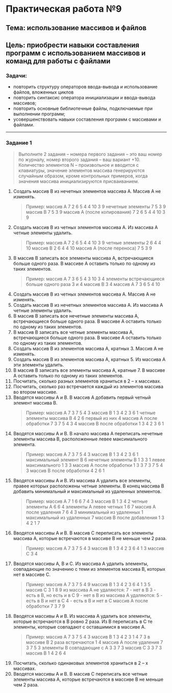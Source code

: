 # Практическая работа №9

## Тема: использование массивов и файлов  
## Цель: приобрести навыки составления  программ  с использованием массивов и команд для работы с файлами

### Задачи:

* повторить структуру операторов ввода-вывода и использование файлов, вложенных циклов 
* повторить синтаксис оператора инициализации и ввода-вывода массивов;
* повторить основные библиотечные файлы, подключаемые при выполнении программ;
* усовершенствовать  навыки составления  программ с массивами и файлами.



---

### Задание 1

> Выполните 2 задания – номера первого задания – это ваш номер по журналу, номер второго задания – ваш вариант +10. Количество элементов N – произвольное и вводится с клавиатуры, значение элементов массива генерируются случайным образом, кроме контрольных примеров, когда значения массива инициализируются присваиванием. 
 
1. Создать массив В из нечетных элементов массива А. Массив А не изменять. 
    > Пример: массив А 7 2 6 5 4 4 10 3 9
    > нечетные элементы 7 5 3 9
    > массив В 7 5 3 9
    > массив А (после копирования) 7 2 6 5 4 4 10 3 9
2. Создать массив В из четных элементов массива А. Из массива А четные элементы удалить.
    > Пример: массив А 7 2 6 5 4 4 10 3 9
    > четные элементы 2 6 4 4 10
    > массив В 2 6 4 4 10
    > массив А (после переноса) 7 5 3 9
3. В массив В записать все элементы массива А, встречающиеся больше одного раза. В массиве А оставить только по одному из таких элементов.
    > Пример: массив А 7 3 6 5 4 3 10 3 4
    > элементы встречающиеся
    > больше одного раза 3 и 4
    > массив В 3 4
    > массив А 7 3 6 5 4 10
4. Создать массив В из четных элементов массива А. Массив А не изменять. 
5. Создать массив В из нечетных элементов массива А. Из массива А четные элементы удалить.
6. В массив В записать все нечетные элементы массива А, встречающиеся больше одного раза. В массиве А оставить только по одному из таких элементов.
7. В массив В записать все четные элементы массива А, встречающиеся больше одного раза. В массиве А оставить только по одному из таких элементов.
8. Создать массив В из  элементов массива А, кратных 3. Массив А не изменять. 
9. Создать массив В из  элементов массива А, кратных 5. Из массива А эти элементы удалить.
10. В массив В записать все элементы массива А, кратные 7. В массиве А оставить только по одному из таких элементов.
11. Посчитать, сколько разных элементов храниться в 2 – х массивах.
12. Посчитать, сколько раз встречается каждый из элементов массива во втором массиве.
13. Вводятся массивы А и В. В массив А добавить первый четный элемент массива В.
    > Пример: массив А 7 3 7 5 4 3
    > массив В 1 3 4 2 3 6 1
    > четные элементы массива В 4 2 6
    > первый из них 4
    > массив А после обработки 7 3 7 5 4 3 4
    > массив В после обработки 1 3 4 2 3 6 1
14. Вводятся массивы А и В. В начало массива А переписать нечетные элементы массива В, расположенные левее максимального элемента.
    > Пример: массив А 7 3 7 5 4 3
    > массив В 1 3 4 2 3 6 1
    > максимальный элемент В 6
    > нечетные элементы В 1 3 3 1
    > левее максимального 1 3 3
    > массив А после обработки 1 3 3 7 3 7 5 4 3
    > массив В после обработки 4 2 6 1
15. Вводятся массивы А и В. Из массива А удалить все элементы, правее которых расположены четные элементы. В конец массива В добавить минимальный и максимальный из удаленных элементов.
    > Пример: массив А 7 1 6 6 7 4 3
    > массив В 1 3 4 2
    > четные элементы А 6 6 4
    > элементы А левее четных 1 6 7
    > массив А после удаления 7 6 4 3
    > минимальный из удаленных 1
    > максимальный из удаленных 7
    > массив В после добавления 1 3 4 2 1 7
16. Вводятся массивы А и В. В массив С переписать все элементы массива А, которые встречаются в массиве В не меньше чем 2 раза.
    > Пример: массив А 7 3 7 5 4 3
    > массив В 1 3 4 2 3 6 4 1 3
    > массив С 3 4
17. Вводятся массивы А, В и С. Из массива А удалить элементы, совпадающие по значению с теми из элементов массива В, которых нет в массиве С.
    > Пример: массив А 7 3 7 5 4 9
    > массив В 1 3 4 2 3 6 4 1 3 5
    > массив С 3 1 8 9
    > из массива А не удаляются:
    > 7 - нет в В
    > 3 - есть в В, но есть и в С
    > 9 - нет в В
    > из массива А удаляются:
    > 5 - есть в В и нет в С
    > 4 - есть в В и нет в С
    > массив А после обработки 7 3 7 9
18. Вводятся массивы А и В. Из массива А удалить все элементы, которые встречаются в В ровно 2 раза. Из В переписать в С те элементы, которые совпадают с оставшимися в массиве А.
    > Пример: массив А 7 3 7 5 4 3
    > массив В 1 3 4 2 3 1 4 7 3
    > в массиве В 2 раза встречаются 1 4
    > массив А после удаления 7 3 7 5 3
    > элементы В совпадающие с А 3 3 7 3
    > массив С 3 3 7 3
    > массив В 1 4 2 6 4
19. Посчитать, сколько одинаковых элементов храниться в 2 – х массивах.
20.  Вводятся массивы А и В. В массив С переписать все четные элементы массива А, которые встречаются в массиве В не меньше чем 2 раза.


